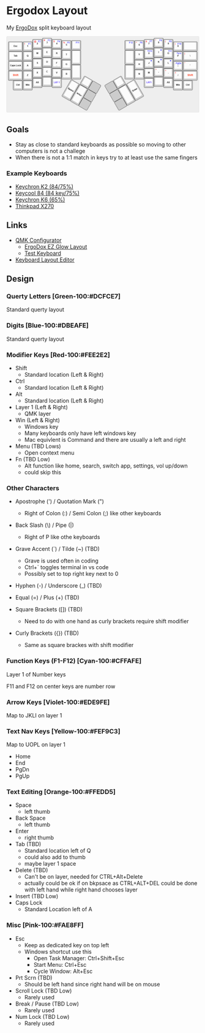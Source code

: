 # Ergodox Layout

My [ErgoDox](https://www.ergodox.io/) split keyboard layout

![ergodox-layout.png](./keyboard-layout-editor/ergodox-layout.png)

## Goals

- Stay as close to standard keyboards as possible so moving to other computers is not a challege
- When there is not a 1:1 match in keys try to at least use the same fingers

### Example Keyboards

- [Keychron K2 (84/75%)](https://www.keychron.com/collections/all-keyboards/products/keychron-k2-wireless-mechanical-keyboard)
- [Keycool 84 (84 key/75%)](https://drop.com/buy/keycool-kc84-wireless-rgb-hotswap-mechanical-keyboard)
- [Keychron K6 (65%)](https://www.keychron.com/collections/all-products/products/keychron-k6-wireless-mechanical-keyboard)
- [Thinkpad X270](https://www.lenovo.com/us/en/p/laptops/thinkpad/thinkpadx/thinkpad-x270/22tp2tx2700?orgRef=https%253A%252F%252Fwww.google.com%252F)

## Links

- [QMK Configurator](https://config.qmk.fm/#/idobao/id80/v3/ansi/LAYOUT_80_ansi)
  - [ErgoDox EZ Glow Layout](https://config.qmk.fm/#/ergodox_ez/glow/LAYOUT_ergodox_pretty)
  - [Test Keyboard](https://config.qmk.fm/#/test)
- [Keyboard Layout Editor](https://www.keyboard-layout-editor.com/#/)

## Design

### Querty Letters [Green-100:#DCFCE7]

Standard querty layout

### Digits [Blue-100:#DBEAFE]

Standard querty layout

### Modifier Keys [Red-100:#FEE2E2]

- Shift
  - Standard location (Left & Right)
- Ctrl
  - Standard location (Left & Right)
- Alt
  - Standard location (Left & Right)
- Layer 1 (Left & Right)
  - QMK layer
- Win (Left & Right)
  - Windows key
  - Many keyboards only have left windows key
  - Mac equivlent is Command and there are usually a left and right
- Menu (TBD Lows)
  - Open context menu
- Fn (TBD Low)
  - Alt function like home, search, switch app, settings, vol up/down
  - could skip this

### Other Characters

- Apostrophe (') / Quotation Mark (")
  - Right of Colon (:) / Semi Colon (;) like other keyboards
- Back Slash (\\) / Pipe (|)

  - Right of P like othe keyboards

- Grave Accent (`) / Tilde (~) (TBD)

  - Grave is used often in coding
  - Ctrl+` toggles terminal in vs code
  - Possibly set to top right key next to 0

- Hyphen (-) / Underscore (\_) (TBD)
- Equal (=) / Plus (+) (TBD)

- Square Brackets ([]) (TBD)
  - Need to do with one hand as curly brackets require shift modifier
- Curly Brackets ({}) (TBD)
  - Same as square brackes with shift modifier

### Function Keys (F1-F12) [Cyan-100:#CFFAFE]

Layer 1 of Number keys

F11 and F12 on center keys are number row

### Arrow Keys [Violet-100:#EDE9FE]

Map to JKLI on layer 1

### Text Nav Keys [Yellow-100:#FEF9C3]

Map to UOPL on layer 1

- Home
- End
- PgDn
- PgUp

### Text Editing [Orange-100:#FFEDD5]

- Space
  - left thumb
- Back Space
  - left thumb
- Enter
  - right thumb
- Tab (TBD)
  - Standard location left of Q
  - could also add to thumb
  - maybe layer 1 space
- Delete (TBD)
  - Can't be on layer, needed for CTRL+Alt+Delete
  - actually could be ok if on bkpsace as CTRL+ALT+DEL could be done with left hand while right hand chooses layer
- Insert (TBD Low)
- Caps Lock
  - Standard Location left of A

### Misc [Pink-100:#FAE8FF]

- Esc
  - Keep as dedicated key on top left
  - Windows shortcut use this
    - Open Task Manager: Ctrl+Shift+Esc
    - Start Menu: Ctrl+Esc
    - Cycle Window: Alt+Esc
- Prt Scrn (TBD)
  - Should be left hand since right hand will be on mouse
- Scroll Lock (TBD Low)
  - Rarely used
- Break / Pause (TBD Low)
  - Rarely used
- Num Lock (TBD Low)
  - Rarely used
